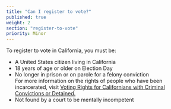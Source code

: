 ```yaml
---
title: "Can I register to vote?"
published: true
weight: 2
section: "register-to-vote"
priority: Minor
---
```

To register to vote in California, you must be:
- A United States citizen living in California
- 18 years of age or older on Election Day
- No longer in prison or on parole for a felony conviction  
	For more information on the rights of people who have been incarcerated, visit [Voting Rights for Californians with Criminal Convictions or Detained.](http://www.sos.ca.gov/elections/voting-resources/new-voters/who-can-vote-california/voting-rights-californians/)
- Not found by a court to be mentally incompetent